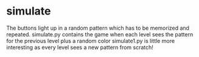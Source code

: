 # simulate
The buttons light up in a random pattern which has to be memorized and repeated. 
simulate.py contains the game when each level sees the pattern for the previous level plus a random color
simulate1.py is little more interesting as every level sees a new pattern from scratch!
